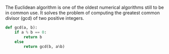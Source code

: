 The Euclidean algorithm is one of the oldest numerical algorithms still to be in common use. It solves the problem of computing the greatest common divisor (gcd) of two positive integers.

``` python
def gcd(a, b):
	if a % b == 0:
		return b
	else
		return gcd(b, a%b)
```


